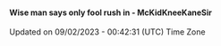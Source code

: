 #### Wise man says only fool rush in - McKidKneeKaneSir
Updated on 09/02/2023 - 00:42:31 (UTC) Time Zone
